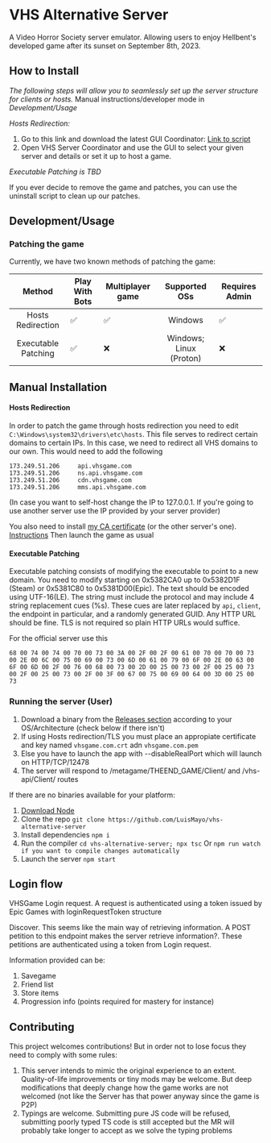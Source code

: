 # VHS Alternative Server
A Video Horror Society server emulator. Allowing users to enjoy Hellbent's developed game after its sunset on September 8th, 2023.

## How to Install
_The following steps will allow you to seamlessly set up the server structure for clients or hosts._
Manual instructions/developer mode in _Development/Usage_

_Hosts Redirection:_
1. Go to this link and download the latest GUI Coordinator: [Link to script](https://github.com/SkelXton/VHS-Redirector-Scripts/releases/latest)
2. Open VHS Server Coordinator and use the GUI to select your given server and details or set it up to host a game.

_Executable Patching is TBD_

If you ever decide to remove the game and patches, you can use the uninstall script to clean up our patches.

## Development/Usage
### Patching the game
Currently, we have two known methods of patching the game:

|       Method      | Play With Bots | Multiplayer game |      Supported OSs      | Requires Admin |
|:-----------------:|----------------|------------------|:-----------------------:|----------------|
| Hosts Redirection |        ✅       |         ✅        |         Windows         |        ✅       |
| Executable Patching      |        ✅       |         ❌        | Windows; Linux (Proton) |        ❌       |

## Manual Installation

#### Hosts Redirection
In order to patch the game through hosts redirection you need to edit `C:\Windows\system32\drivers\etc\hosts`.
This file serves to redirect certain domains to certain IPs. In this case, we need to redirect all VHS domains to our own. This would need to add the following
```
173.249.51.206     api.vhsgame.com
173.249.51.206     ns.api.vhsgame.com
173.249.51.206     cdn.vhsgame.com
173.249.51.206     mms.api.vhsgame.com
```
(In case you want to self-host change the IP to 127.0.0.1. If you're going to use another server use the IP provided by your server provider)

You also need to install [my CA certificate](https://github.com/LuisMayo/vhs-alternative-server/raw/main/LuigiDevGoodCA.crt) (or the other server's one). [Instructions](https://community.spiceworks.com/how_to/1839-installing-self-signed-ca-certificate-in-windows)
Then launch the game as usual

#### Executable Patching
Executable patching consists of modifying the executable to point to a new domain. You need to modify starting on 0x5382CA0 up to 0x5382D1F (Steam) or 0x5381C80 to 0x5381D00(Epic). The text should be encoded using UTF-16(LE). The string must include the protocol and may include 4 string replacement cues (%s). These cues are later replaced by `api`, `client`, the endpoint in particular, and a randomly generated GUID. Any HTTP URL should be fine. TLS is not required so plain HTTP URLs would suffice.

For the official server use this
```
68 00 74 00 74 00 70 00 73 00 3A 00 2F 00 2F 00 61 00 70 00 70 00 73 00 2E 00 6C 00 75 00 69 00 73 00 6D 00 61 00 79 00 6F 00 2E 00 63 00 6F 00 6D 00 2F 00 76 00 68 00 73 00 2D 00 25 00 73 00 2F 00 25 00 73 00 2F 00 25 00 73 00 2F 00 3F 00 67 00 75 00 69 00 64 00 3D 00 25 00 73
```

### Running the server (User)
1. Download a binary from the [Releases section](https://github.com/LuisMayo/vhs-alternative-server/releases) according to your OS/Architecture (check below if there isn't)
2. If using Hosts redirection/TLS you must place an appropiate certificate and key named `vhsgame.com.crt` adn `vhsgame.com.pem`
3. Else you have to launch the app with --disableRealPort which will launch on HTTP/TCP/12478
4. The server will respond to /metagame/THEEND_GAME/Client/<EP> and /vhs-api/Client/<EP> routes

If there are no binaries available for your platform:
1. [Download Node](https://nodejs.org/)
2.  Clone the repo
 `git clone https://github.com/LuisMayo/vhs-alternative-server`
3. Install dependencies
 `npm i`
4. Run the compiler
 `cd vhs-alternative-server; npx tsc`
 Or
 `npm run watch if you want to compile changes automatically`
5. Launch the server
 `npm start`


## Login flow
VHSGame Login request. A request is authenticated using a token issued by Epic Games with loginRequestToken structure

Discover.
This seems like the main way of retrieving information. A POST petition to this endpoint makes the server retrieve information?. These petitions are authenticated using a token from Login request.

Information provided can be:
1. Savegame
2. Friend list
3. Store items
4. Progression info (points required for mastery for instance)

## Contributing
This project welcomes contributions! But in order not to lose focus they need to comply with some rules:
1. This server intends to mimic the original experience to an extent. Quality-of-life improvements or tiny mods may be welcome. But deep modifications that deeply change how the game works are not welcomed (not like the Server has that power anyway since the game is P2P)
2. Typings are welcome. Submitting pure JS code will be refused, submitting poorly typed TS code is still accepted but the MR will probably take longer to accept as we solve the typing problems
